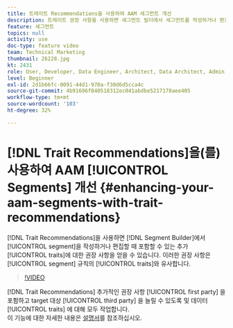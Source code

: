 ```yaml
---
title: 트레이트 Recommendations을 사용하여 AAM 세그먼트 개선
description: 트레이트 권장 사항을 사용하면 세그먼트 빌더에서 세그먼트를 작성하거나 편집할 때 포함할 수 있는 추가 트레이트에 대한 권장 사항을 얻을 수 있습니다. 이러한 권장 사항은 세그먼트 규칙의 트레이트와 유사합니다.
feature: 세그먼트
topics: null
activity: use
doc-type: feature video
team: Technical Marketing
thumbnail: 26228.jpg
kt: 2431
role: User, Developer, Data Engineer, Architect, Data Architect, Admin, Leader
level: Beginner
exl-id: 2d1b66fc-0091-44d1-970a-f30d6d5cca4c
source-git-commit: 4b91696f840518312ec041abdbe5217178aee405
workflow-type: tm+mt
source-wordcount: '103'
ht-degree: 32%

---
```


# [!DNL Trait Recommendations]을(를) 사용하여 AAM [!UICONTROL Segments] 개선 {#enhancing-your-aam-segments-with-trait-recommendations}

[!DNL Trait Recommendations]을 사용하면 [!DNL Segment Builder]에서 [!UICONTROL segment]을 작성하거나 편집할 때 포함할 수 있는 추가 [!UICONTROL traits]에 대한 권장 사항을 얻을 수 있습니다. 이러한 권장 사항은 [!UICONTROL segment] 규칙의 [!UICONTROL traits]와 유사합니다.

>[!VIDEO](https://video.tv.adobe.com/v/26228/?quality=12)

[!DNL Trait Recommendations] 추가적인 권장 사항 [!UICONTROL first party] 을 포함하고 target 대상 [!UICONTROL third party] 을 늘릴 수 있도록 및 데이터 [!UICONTROL traits] 에 대해 모두 작업합니다.\
이 기능에 대한 자세한 내용은 [설명서](https://experiencecloud.adobe.com/resources/help/en_US/aam/trait-recommendations.html)를 참조하십시오.
